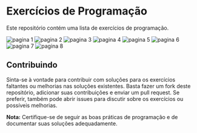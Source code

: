 # Exercícios de Programação

Este repositório contém uma lista de exercícios de programação.

![pagina 1](https://github.com/marcelorc13/lista-100-exercicios-cpp/assets/109635543/2016f4e9-3aa2-43e9-a95d-0f9b563c8a6a)
![pagina 2](https://github.com/marcelorc13/lista-100-exercicios-cpp/assets/109635543/761db9b3-a506-4b0f-bd87-2bded765d10d)
![pagina 3](https://github.com/marcelorc13/lista-100-exercicios-cpp/assets/109635543/2c731774-4655-4cca-acc9-9b4ecef12748)
![pagina 4](https://github.com/marcelorc13/lista-100-exercicios-cpp/assets/109635543/28128bd5-f503-4d68-9456-8a3196724249)
![pagina 5](https://github.com/marcelorc13/lista-100-exercicios-cpp/assets/109635543/c374a2e5-6acf-487c-8b6f-00870049be86)
![pagina 6](https://github.com/marcelorc13/lista-100-exercicios-cpp/assets/109635543/17a4969c-9c89-4132-a373-751106a88635)
![pagina 7](https://github.com/marcelorc13/lista-100-exercicios-cpp/assets/109635543/84db80d0-85e3-4d4b-a88d-2a9b1723e704)
![pagina 8](https://github.com/marcelorc13/lista-100-exercicios-cpp/assets/109635543/475ca13d-b12b-4005-ae54-456ce25c18a9)


## Contribuindo

Sinta-se à vontade para contribuir com soluções para os exercícios faltantes ou melhorias nas soluções existentes. Basta fazer um fork deste repositório, adicionar suas contribuições e enviar um pull request. Se preferir, também pode abrir issues para discutir sobre os exercícios ou possíveis melhorias.

**Nota:** Certifique-se de seguir as boas práticas de programação e de documentar suas soluções adequadamente.
